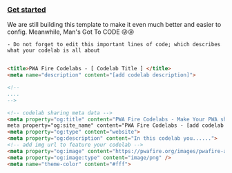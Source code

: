 
### [Get started]()

We are still building this template to make it even much better and easier to config. Meanwhile, Man's Got To CODE 😜😝

    - Do not forget to edit this important lines of code; which describes what your codelab is all about
    
 ```html

 <title>PWA Fire Codelabs - [ Codelab Title ] </title>
 <meta name="description" content="[add codelab description]">

 <!-- 
 ....
 -->

 <!-- codelab sharing meta data -->
 <meta property="og:title" content="PWA Fire Codelabs - Make Your PWA sharable with Web Share API">
 meta property="og:site_name" content="PWA Fire Codelabs - [add codelab description]">
 <meta property="og:type" content="website">
 <meta property="og:description" content="In this codelab you......">
 <!-- add img url to feature your codelab -->
 <meta property="og:image" content="https://pwafire.org/images/pwafire-apps.jpg">
 <meta property="og:image:type" content="image/png" />
 <meta name="theme-color" content="#fff">

 ```
